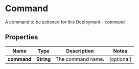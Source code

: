 

# Command

A command to be actioned for this Deployment - command 

## Properties

| Name | Type | Description | Notes |
|------------ | ------------- | ------------- | -------------|
|**command** | **String** | The command name.  |  [optional] |




